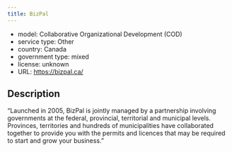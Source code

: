 ```yaml
---
title: BizPal
---
```


- model: Collaborative Organizational Development (COD)
- service type: Other
- country: Canada
- government type: mixed
- license: unknown
- URL: https://bizpal.ca/

## Description

“Launched in 2005, BizPal is jointly managed by a partnership involving governments at the federal, provincial, territorial and municipal levels. Provinces, territories and hundreds of municipalities have collaborated together to provide you with the permits and licences that may be required to start and grow your business.”
